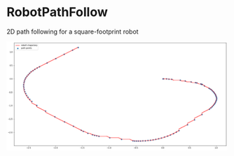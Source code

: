 # RobotPathFollow
2D path following for a square-footprint robot

![Alt text](img.png?raw=true "Title")

